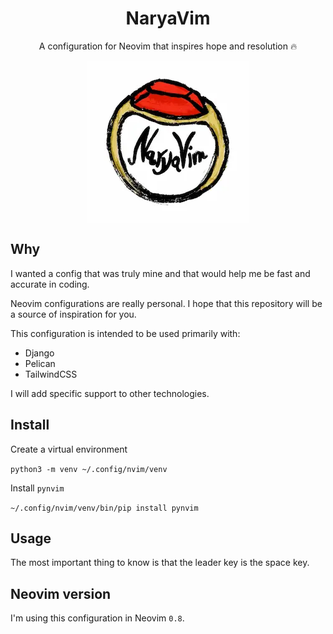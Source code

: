 <div align="center">
  <h1>NaryaVim</h1>
  <p>A configuration for Neovim that inspires hope and resolution 🔥</p>
</div>


<div align="center">
  <img src="img/logo.webp" align="center" alt="Logo" />
</div>

## Why

I wanted a config that was truly mine and that would help me be fast and accurate
in coding.

Neovim configurations are really personal. 
I hope that this repository will be a source of inspiration for you.

This configuration is intended to be used primarily with:

- Django
- Pelican
- TailwindCSS

I will add specific support to other technologies.

## Install

Create a virtual environment

`python3 -m venv ~/.config/nvim/venv`

Install `pynvim`

`~/.config/nvim/venv/bin/pip install pynvim`

## Usage

The most important thing to know is that the leader key is the space key.

## Neovim version

I'm using this configuration in Neovim `0.8`.
